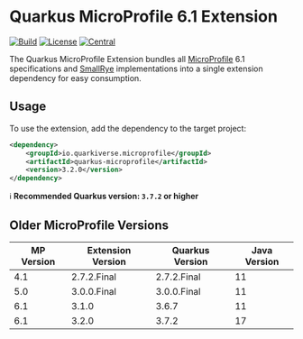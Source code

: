 # Quarkus MicroProfile 6.1 Extension

[![Build](https://github.com/quarkiverse/quarkus-microprofile/workflows/Build/badge.svg?branch=main)](https://github.com/quarkiverse/quarkus-microprofile/actions?query=workflow%3ABuild+branch%3Amain)
[![License](https://img.shields.io/github/license/quarkiverse/quarkiverse-jberet.svg)](http://www.apache.org/licenses/LICENSE-2.0)
[![Central](https://img.shields.io/maven-central/v/io.quarkiverse.microprofile/quarkus-microprofile-parent?color=green)](https://search.maven.org/search?q=a:quarkus-microprofile-parent)

The Quarkus MicroProfile Extension bundles all [MicroProfile](https://microprofile.io) 6.1 specifications and 
[SmallRye](https://smallrye.io) implementations into a single extension dependency for easy consumption.

## Usage

To use the extension, add the dependency to the target project:

```xml
<dependency>
    <groupId>io.quarkiverse.microprofile</groupId>
    <artifactId>quarkus-microprofile</artifactId>
    <version>3.2.0</version>
</dependency>
```

:information_source: **Recommended Quarkus version: `3.7.2` or higher**

## Older MicroProfile Versions

| MP Version | Extension Version | Quarkus Version | Java Version |
|------------|-------------------|-----------------|--------------|
| 4.1        | 2.7.2.Final       | 2.7.2.Final     | 11           |
| 5.0        | 3.0.0.Final       | 3.0.0.Final     | 11           |
| 6.1        | 3.1.0             | 3.6.7           | 11           |
| 6.1        | 3.2.0             | 3.7.2           | 17           |